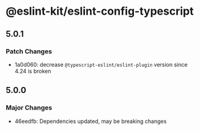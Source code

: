 # @eslint-kit/eslint-config-typescript

## 5.0.1

### Patch Changes

- 1a0d060: decrease `@typescript-eslint/eslint-plugin` version since 4.24 is broken

## 5.0.0

### Major Changes

- 46eedfb: Dependencies updated, may be breaking changes
